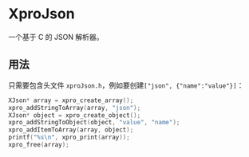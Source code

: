 # XproJson
一个基于 C 的 JSON 解析器。

## 用法
只需要包含头文件 `xproJson.h`，例如要创建`["json", {"name":"value"}]`：

```c
XJson* array = xpro_create_array();
xpro_addStringToArray(array, "json");
XJson* object = xpro_create_object();
xpro_addStringToObject(object, "value", "name");
xpro_addItemToArray(array, object);
printf("%s\n", xpro_print(array));
xpro_free(array);
```

